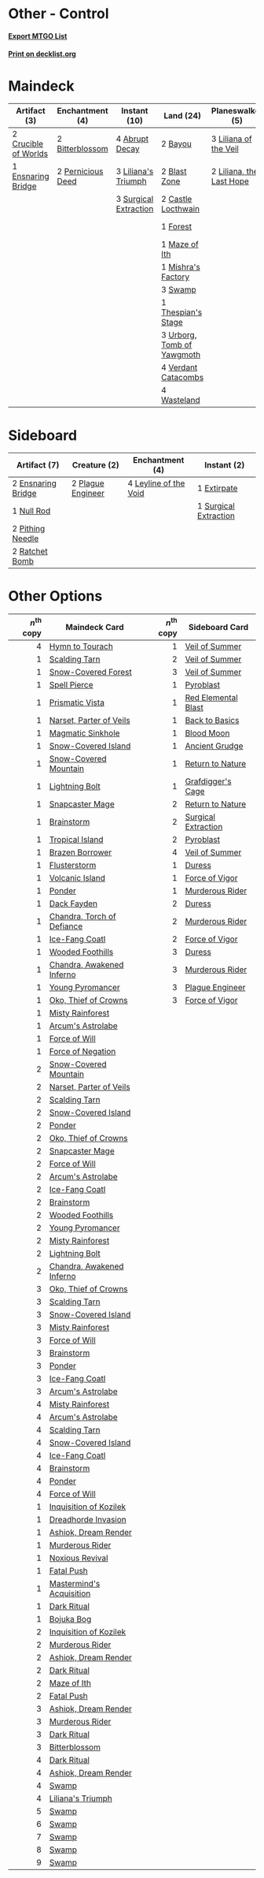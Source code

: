 # Other - Control

#### [Export MTGO List](../collection/Other%20-%20Control/Other%20-%20Control.txt)
#### [Print on decklist.org](http://decklist.org/?deckmain=4%09Abrupt%20Decay%0A2%09Bayou%0A2%09Beseech%20the%20Queen%0A2%09Bitterblossom%0A2%09Blast%20Zone%0A2%09Castle%20Locthwain%0A2%09Crucible%20of%20Worlds%0A1%09Ensnaring%20Bridge%0A1%09Forest%0A3%09Hymn%20to%20Tourach%0A3%09Innocent%20Blood%0A3%09Liliana%20of%20the%20Veil%0A3%09Liliana's%20Triumph%0A2%09Liliana,%20the%20Last%20Hope%0A1%09Maze%20of%20Ith%0A1%09Mishra's%20Factory%0A2%09Pernicious%20Deed%0A3%09Surgical%20Extraction%0A3%09Swamp%0A1%09Thespian's%20Stage%0A4%09Thoughtseize%0A2%09Toxic%20Deluge%0A3%09Urborg,%20Tomb%20of%20Yawgmoth%0A4%09Verdant%20Catacombs%0A4%09Wasteland&deckside=2%09Ensnaring%20Bridge%0A1%09Extirpate%0A4%09Leyline%20of%20the%20Void%0A1%09Null%20Rod%0A2%09Pithing%20Needle%0A2%09Plague%20Engineer%0A2%09Ratchet%20Bomb%0A1%09Surgical%20Extraction)
# Maindeck

|                                         Artifact (3)                                          |                                      Enchantment (4)                                       |                                          Instant (10)                                          |                                              Land (24)                                              |                                         Planeswalker (5)                                          |                                         Sorcery (14)                                         |
|-----------------------------------------------------------------------------------------------|--------------------------------------------------------------------------------------------|------------------------------------------------------------------------------------------------|-----------------------------------------------------------------------------------------------------|---------------------------------------------------------------------------------------------------|----------------------------------------------------------------------------------------------|
|2 [Crucible of Worlds](http://gatherer.wizards.com/Pages/Card/Details.aspx?multiverseid=129480)|2 [Bitterblossom](http://gatherer.wizards.com/Pages/Card/Details.aspx?multiverseid=397701)  |4 [Abrupt Decay](http://gatherer.wizards.com/Pages/Card/Details.aspx?multiverseid=456061)       |2 [Bayou](http://gatherer.wizards.com/Pages/Card/Details.aspx?multiverseid=879)                      |3 [Liliana of the Veil](http://gatherer.wizards.com/Pages/Card/Details.aspx?multiverseid=235597)   |2 [Beseech the Queen](http://gatherer.wizards.com/Pages/Card/Details.aspx?multiverseid=205399)|
|1 [Ensnaring Bridge](http://gatherer.wizards.com/Pages/Card/Details.aspx?multiverseid=15866)   |2 [Pernicious Deed](http://gatherer.wizards.com/Pages/Card/Details.aspx?multiverseid=442201)|3 [Liliana's Triumph](http://gatherer.wizards.com/Pages/Card/Details.aspx?multiverseid=461025)  |2 [Blast Zone](http://gatherer.wizards.com/Pages/Card/Details.aspx?multiverseid=461171)              |2 [Liliana, the Last Hope](http://gatherer.wizards.com/Pages/Card/Details.aspx?multiverseid=414388)|3 [Hymn to Tourach](http://gatherer.wizards.com/Pages/Card/Details.aspx?multiverseid=413634)  |
|                                                                                               |                                                                                            |3 [Surgical Extraction](http://gatherer.wizards.com/Pages/Card/Details.aspx?multiverseid=397706)|2 [Castle Locthwain](http://gatherer.wizards.com/Pages/Card/Details.aspx?multiverseid=473203)        |                                                                                                   |3 [Innocent Blood](http://gatherer.wizards.com/Pages/Card/Details.aspx?multiverseid=417477)   |
|                                                                                               |                                                                                            |                                                                                                |1 [Forest](http://gatherer.wizards.com/Pages/Card/Details.aspx?multiverseid=439860)                  |                                                                                                   |4 [Thoughtseize](http://gatherer.wizards.com/Pages/Card/Details.aspx?multiverseid=438676)     |
|                                                                                               |                                                                                            |                                                                                                |1 [Maze of Ith](http://gatherer.wizards.com/Pages/Card/Details.aspx?multiverseid=1824)               |                                                                                                   |2 [Toxic Deluge](http://gatherer.wizards.com/Pages/Card/Details.aspx?multiverseid=376559)     |
|                                                                                               |                                                                                            |                                                                                                |1 [Mishra's Factory](http://gatherer.wizards.com/Pages/Card/Details.aspx?multiverseid=2387)          |                                                                                                   |                                                                                              |
|                                                                                               |                                                                                            |                                                                                                |3 [Swamp](http://gatherer.wizards.com/Pages/Card/Details.aspx?multiverseid=439858)                   |                                                                                                   |                                                                                              |
|                                                                                               |                                                                                            |                                                                                                |1 [Thespian's Stage](http://gatherer.wizards.com/Pages/Card/Details.aspx?multiverseid=366353)        |                                                                                                   |                                                                                              |
|                                                                                               |                                                                                            |                                                                                                |3 [Urborg, Tomb of Yawgmoth](http://gatherer.wizards.com/Pages/Card/Details.aspx?multiverseid=383425)|                                                                                                   |                                                                                              |
|                                                                                               |                                                                                            |                                                                                                |4 [Verdant Catacombs](http://gatherer.wizards.com/Pages/Card/Details.aspx?multiverseid=405113)       |                                                                                                   |                                                                                              |
|                                                                                               |                                                                                            |                                                                                                |4 [Wasteland](http://gatherer.wizards.com/Pages/Card/Details.aspx?multiverseid=413790)               |                                                                                                   |                                                                                              |


# Sideboard

|                                        Artifact (7)                                        |                                        Creature (2)                                        |                                        Enchantment (4)                                         |                                          Instant (2)                                           |
|--------------------------------------------------------------------------------------------|--------------------------------------------------------------------------------------------|------------------------------------------------------------------------------------------------|------------------------------------------------------------------------------------------------|
|2 [Ensnaring Bridge](http://gatherer.wizards.com/Pages/Card/Details.aspx?multiverseid=15866)|2 [Plague Engineer](http://gatherer.wizards.com/Pages/Card/Details.aspx?multiverseid=464049)|4 [Leyline of the Void](http://gatherer.wizards.com/Pages/Card/Details.aspx?multiverseid=107682)|1 [Extirpate](http://gatherer.wizards.com/Pages/Card/Details.aspx?multiverseid=370384)          |
|1 [Null Rod](http://gatherer.wizards.com/Pages/Card/Details.aspx?multiverseid=383034)       |                                                                                            |                                                                                                |1 [Surgical Extraction](http://gatherer.wizards.com/Pages/Card/Details.aspx?multiverseid=397706)|
|2 [Pithing Needle](http://gatherer.wizards.com/Pages/Card/Details.aspx?multiverseid=129526) |                                                                                            |                                                                                                |                                                                                                |
|2 [Ratchet Bomb](http://gatherer.wizards.com/Pages/Card/Details.aspx?multiverseid=370623)   |                                                                                            |                                                                                                |                                                                                                |


# Other Options

|*n*<sup>th</sup> copy|                                            Maindeck Card                                            |*n*<sup>th</sup> copy|                                        Sideboard Card                                        |
|--------------------:|-----------------------------------------------------------------------------------------------------|--------------------:|----------------------------------------------------------------------------------------------|
|                    4|[Hymn to Tourach](http://gatherer.wizards.com/Pages/Card/Details.aspx?multiverseid=413634)           |                    1|[Veil of Summer](http://gatherer.wizards.com/Pages/Card/Details.aspx?multiverseid=466952)     |
|                    1|[Scalding Tarn](http://gatherer.wizards.com/Pages/Card/Details.aspx?multiverseid=405107)             |                    2|[Veil of Summer](http://gatherer.wizards.com/Pages/Card/Details.aspx?multiverseid=466952)     |
|                    1|[Snow-Covered Forest](http://gatherer.wizards.com/Pages/Card/Details.aspx?multiverseid=121192)       |                    3|[Veil of Summer](http://gatherer.wizards.com/Pages/Card/Details.aspx?multiverseid=466952)     |
|                    1|[Spell Pierce](http://gatherer.wizards.com/Pages/Card/Details.aspx?multiverseid=425876)              |                    1|[Pyroblast](http://gatherer.wizards.com/Pages/Card/Details.aspx?multiverseid=4083)            |
|                    1|[Prismatic Vista](http://gatherer.wizards.com/Pages/Card/Details.aspx?multiverseid=464193)           |                    1|[Red Elemental Blast](http://gatherer.wizards.com/Pages/Card/Details.aspx?multiverseid=814)   |
|                    1|[Narset, Parter of Veils](http://gatherer.wizards.com/Pages/Card/Details.aspx?multiverseid=460988)   |                    1|[Back to Basics](http://gatherer.wizards.com/Pages/Card/Details.aspx?multiverseid=456642)     |
|                    1|[Magmatic Sinkhole](http://gatherer.wizards.com/Pages/Card/Details.aspx?multiverseid=464084)         |                    1|[Blood Moon](http://gatherer.wizards.com/Pages/Card/Details.aspx?multiverseid=45386)          |
|                    1|[Snow-Covered Island](http://gatherer.wizards.com/Pages/Card/Details.aspx?multiverseid=121130)       |                    1|[Ancient Grudge](http://gatherer.wizards.com/Pages/Card/Details.aspx?multiverseid=235600)     |
|                    1|[Snow-Covered Mountain](http://gatherer.wizards.com/Pages/Card/Details.aspx?multiverseid=121233)     |                    1|[Return to Nature](http://gatherer.wizards.com/Pages/Card/Details.aspx?multiverseid=461102)   |
|                    1|[Lightning Bolt](http://gatherer.wizards.com/Pages/Card/Details.aspx?multiverseid=806)               |                    1|[Grafdigger's Cage](http://gatherer.wizards.com/Pages/Card/Details.aspx?multiverseid=278452)  |
|                    1|[Snapcaster Mage](http://gatherer.wizards.com/Pages/Card/Details.aspx?multiverseid=227676)           |                    2|[Return to Nature](http://gatherer.wizards.com/Pages/Card/Details.aspx?multiverseid=461102)   |
|                    1|[Brainstorm](http://gatherer.wizards.com/Pages/Card/Details.aspx?multiverseid=3897)                  |                    2|[Surgical Extraction](http://gatherer.wizards.com/Pages/Card/Details.aspx?multiverseid=397706)|
|                    1|[Tropical Island](http://gatherer.wizards.com/Pages/Card/Details.aspx?multiverseid=884)              |                    2|[Pyroblast](http://gatherer.wizards.com/Pages/Card/Details.aspx?multiverseid=4083)            |
|                    1|[Brazen Borrower](http://gatherer.wizards.com/Pages/Card/Details.aspx?multiverseid=473001)           |                    4|[Veil of Summer](http://gatherer.wizards.com/Pages/Card/Details.aspx?multiverseid=466952)     |
|                    1|[Flusterstorm](http://gatherer.wizards.com/Pages/Card/Details.aspx?multiverseid=228255)              |                    1|[Duress](http://gatherer.wizards.com/Pages/Card/Details.aspx?multiverseid=14557)              |
|                    1|[Volcanic Island](http://gatherer.wizards.com/Pages/Card/Details.aspx?multiverseid=887)              |                    1|[Force of Vigor](http://gatherer.wizards.com/Pages/Card/Details.aspx?multiverseid=464113)     |
|                    1|[Ponder](http://gatherer.wizards.com/Pages/Card/Details.aspx?multiverseid=451051)                    |                    1|[Murderous Rider](http://gatherer.wizards.com/Pages/Card/Details.aspx?multiverseid=473059)    |
|                    1|[Dack Fayden](http://gatherer.wizards.com/Pages/Card/Details.aspx?multiverseid=382244)               |                    2|[Duress](http://gatherer.wizards.com/Pages/Card/Details.aspx?multiverseid=14557)              |
|                    1|[Chandra, Torch of Defiance](http://gatherer.wizards.com/Pages/Card/Details.aspx?multiverseid=417683)|                    2|[Murderous Rider](http://gatherer.wizards.com/Pages/Card/Details.aspx?multiverseid=473059)    |
|                    1|[Ice-Fang Coatl](http://gatherer.wizards.com/Pages/Card/Details.aspx?multiverseid=464152)            |                    2|[Force of Vigor](http://gatherer.wizards.com/Pages/Card/Details.aspx?multiverseid=464113)     |
|                    1|[Wooded Foothills](http://gatherer.wizards.com/Pages/Card/Details.aspx?multiverseid=405116)          |                    3|[Duress](http://gatherer.wizards.com/Pages/Card/Details.aspx?multiverseid=14557)              |
|                    1|[Chandra, Awakened Inferno](http://gatherer.wizards.com/Pages/Card/Details.aspx?multiverseid=466881) |                    3|[Murderous Rider](http://gatherer.wizards.com/Pages/Card/Details.aspx?multiverseid=473059)    |
|                    1|[Young Pyromancer](http://gatherer.wizards.com/Pages/Card/Details.aspx?multiverseid=426592)          |                    3|[Plague Engineer](http://gatherer.wizards.com/Pages/Card/Details.aspx?multiverseid=464049)    |
|                    1|[Oko, Thief of Crowns](http://gatherer.wizards.com/Pages/Card/Details.aspx?multiverseid=473159)      |                    3|[Force of Vigor](http://gatherer.wizards.com/Pages/Card/Details.aspx?multiverseid=464113)     |
|                    1|[Misty Rainforest](http://gatherer.wizards.com/Pages/Card/Details.aspx?multiverseid=405102)          |                     |                                                                                              |
|                    1|[Arcum's Astrolabe](http://gatherer.wizards.com/Pages/Card/Details.aspx?multiverseid=464169)         |                     |                                                                                              |
|                    1|[Force of Will](http://gatherer.wizards.com/Pages/Card/Details.aspx?multiverseid=3107)               |                     |                                                                                              |
|                    1|[Force of Negation](http://gatherer.wizards.com/Pages/Card/Details.aspx?multiverseid=464001)         |                     |                                                                                              |
|                    2|[Snow-Covered Mountain](http://gatherer.wizards.com/Pages/Card/Details.aspx?multiverseid=121233)     |                     |                                                                                              |
|                    2|[Narset, Parter of Veils](http://gatherer.wizards.com/Pages/Card/Details.aspx?multiverseid=460988)   |                     |                                                                                              |
|                    2|[Scalding Tarn](http://gatherer.wizards.com/Pages/Card/Details.aspx?multiverseid=405107)             |                     |                                                                                              |
|                    2|[Snow-Covered Island](http://gatherer.wizards.com/Pages/Card/Details.aspx?multiverseid=121130)       |                     |                                                                                              |
|                    2|[Ponder](http://gatherer.wizards.com/Pages/Card/Details.aspx?multiverseid=451051)                    |                     |                                                                                              |
|                    2|[Oko, Thief of Crowns](http://gatherer.wizards.com/Pages/Card/Details.aspx?multiverseid=473159)      |                     |                                                                                              |
|                    2|[Snapcaster Mage](http://gatherer.wizards.com/Pages/Card/Details.aspx?multiverseid=227676)           |                     |                                                                                              |
|                    2|[Force of Will](http://gatherer.wizards.com/Pages/Card/Details.aspx?multiverseid=3107)               |                     |                                                                                              |
|                    2|[Arcum's Astrolabe](http://gatherer.wizards.com/Pages/Card/Details.aspx?multiverseid=464169)         |                     |                                                                                              |
|                    2|[Ice-Fang Coatl](http://gatherer.wizards.com/Pages/Card/Details.aspx?multiverseid=464152)            |                     |                                                                                              |
|                    2|[Brainstorm](http://gatherer.wizards.com/Pages/Card/Details.aspx?multiverseid=3897)                  |                     |                                                                                              |
|                    2|[Wooded Foothills](http://gatherer.wizards.com/Pages/Card/Details.aspx?multiverseid=405116)          |                     |                                                                                              |
|                    2|[Young Pyromancer](http://gatherer.wizards.com/Pages/Card/Details.aspx?multiverseid=426592)          |                     |                                                                                              |
|                    2|[Misty Rainforest](http://gatherer.wizards.com/Pages/Card/Details.aspx?multiverseid=405102)          |                     |                                                                                              |
|                    2|[Lightning Bolt](http://gatherer.wizards.com/Pages/Card/Details.aspx?multiverseid=806)               |                     |                                                                                              |
|                    2|[Chandra, Awakened Inferno](http://gatherer.wizards.com/Pages/Card/Details.aspx?multiverseid=466881) |                     |                                                                                              |
|                    3|[Oko, Thief of Crowns](http://gatherer.wizards.com/Pages/Card/Details.aspx?multiverseid=473159)      |                     |                                                                                              |
|                    3|[Scalding Tarn](http://gatherer.wizards.com/Pages/Card/Details.aspx?multiverseid=405107)             |                     |                                                                                              |
|                    3|[Snow-Covered Island](http://gatherer.wizards.com/Pages/Card/Details.aspx?multiverseid=121130)       |                     |                                                                                              |
|                    3|[Misty Rainforest](http://gatherer.wizards.com/Pages/Card/Details.aspx?multiverseid=405102)          |                     |                                                                                              |
|                    3|[Force of Will](http://gatherer.wizards.com/Pages/Card/Details.aspx?multiverseid=3107)               |                     |                                                                                              |
|                    3|[Brainstorm](http://gatherer.wizards.com/Pages/Card/Details.aspx?multiverseid=3897)                  |                     |                                                                                              |
|                    3|[Ponder](http://gatherer.wizards.com/Pages/Card/Details.aspx?multiverseid=451051)                    |                     |                                                                                              |
|                    3|[Ice-Fang Coatl](http://gatherer.wizards.com/Pages/Card/Details.aspx?multiverseid=464152)            |                     |                                                                                              |
|                    3|[Arcum's Astrolabe](http://gatherer.wizards.com/Pages/Card/Details.aspx?multiverseid=464169)         |                     |                                                                                              |
|                    4|[Misty Rainforest](http://gatherer.wizards.com/Pages/Card/Details.aspx?multiverseid=405102)          |                     |                                                                                              |
|                    4|[Arcum's Astrolabe](http://gatherer.wizards.com/Pages/Card/Details.aspx?multiverseid=464169)         |                     |                                                                                              |
|                    4|[Scalding Tarn](http://gatherer.wizards.com/Pages/Card/Details.aspx?multiverseid=405107)             |                     |                                                                                              |
|                    4|[Snow-Covered Island](http://gatherer.wizards.com/Pages/Card/Details.aspx?multiverseid=121130)       |                     |                                                                                              |
|                    4|[Ice-Fang Coatl](http://gatherer.wizards.com/Pages/Card/Details.aspx?multiverseid=464152)            |                     |                                                                                              |
|                    4|[Brainstorm](http://gatherer.wizards.com/Pages/Card/Details.aspx?multiverseid=3897)                  |                     |                                                                                              |
|                    4|[Ponder](http://gatherer.wizards.com/Pages/Card/Details.aspx?multiverseid=451051)                    |                     |                                                                                              |
|                    4|[Force of Will](http://gatherer.wizards.com/Pages/Card/Details.aspx?multiverseid=3107)               |                     |                                                                                              |
|                    1|[Inquisition of Kozilek](http://gatherer.wizards.com/Pages/Card/Details.aspx?multiverseid=416897)    |                     |                                                                                              |
|                    1|[Dreadhorde Invasion](http://gatherer.wizards.com/Pages/Card/Details.aspx?multiverseid=461013)       |                     |                                                                                              |
|                    1|[Ashiok, Dream Render](http://gatherer.wizards.com/Pages/Card/Details.aspx?multiverseid=461155)      |                     |                                                                                              |
|                    1|[Murderous Rider](http://gatherer.wizards.com/Pages/Card/Details.aspx?multiverseid=473059)           |                     |                                                                                              |
|                    1|[Noxious Revival](http://gatherer.wizards.com/Pages/Card/Details.aspx?multiverseid=230067)           |                     |                                                                                              |
|                    1|[Fatal Push](http://gatherer.wizards.com/Pages/Card/Details.aspx?multiverseid=423724)                |                     |                                                                                              |
|                    1|[Mastermind's Acquisition](http://gatherer.wizards.com/Pages/Card/Details.aspx?multiverseid=439734)  |                     |                                                                                              |
|                    1|[Dark Ritual](http://gatherer.wizards.com/Pages/Card/Details.aspx?multiverseid=651)                  |                     |                                                                                              |
|                    1|[Bojuka Bog](http://gatherer.wizards.com/Pages/Card/Details.aspx?multiverseid=376269)                |                     |                                                                                              |
|                    2|[Inquisition of Kozilek](http://gatherer.wizards.com/Pages/Card/Details.aspx?multiverseid=416897)    |                     |                                                                                              |
|                    2|[Murderous Rider](http://gatherer.wizards.com/Pages/Card/Details.aspx?multiverseid=473059)           |                     |                                                                                              |
|                    2|[Ashiok, Dream Render](http://gatherer.wizards.com/Pages/Card/Details.aspx?multiverseid=461155)      |                     |                                                                                              |
|                    2|[Dark Ritual](http://gatherer.wizards.com/Pages/Card/Details.aspx?multiverseid=651)                  |                     |                                                                                              |
|                    2|[Maze of Ith](http://gatherer.wizards.com/Pages/Card/Details.aspx?multiverseid=1824)                 |                     |                                                                                              |
|                    2|[Fatal Push](http://gatherer.wizards.com/Pages/Card/Details.aspx?multiverseid=423724)                |                     |                                                                                              |
|                    3|[Ashiok, Dream Render](http://gatherer.wizards.com/Pages/Card/Details.aspx?multiverseid=461155)      |                     |                                                                                              |
|                    3|[Murderous Rider](http://gatherer.wizards.com/Pages/Card/Details.aspx?multiverseid=473059)           |                     |                                                                                              |
|                    3|[Dark Ritual](http://gatherer.wizards.com/Pages/Card/Details.aspx?multiverseid=651)                  |                     |                                                                                              |
|                    3|[Bitterblossom](http://gatherer.wizards.com/Pages/Card/Details.aspx?multiverseid=397701)             |                     |                                                                                              |
|                    4|[Dark Ritual](http://gatherer.wizards.com/Pages/Card/Details.aspx?multiverseid=651)                  |                     |                                                                                              |
|                    4|[Ashiok, Dream Render](http://gatherer.wizards.com/Pages/Card/Details.aspx?multiverseid=461155)      |                     |                                                                                              |
|                    4|[Swamp](http://gatherer.wizards.com/Pages/Card/Details.aspx?multiverseid=439858)                     |                     |                                                                                              |
|                    4|[Liliana's Triumph](http://gatherer.wizards.com/Pages/Card/Details.aspx?multiverseid=461025)         |                     |                                                                                              |
|                    5|[Swamp](http://gatherer.wizards.com/Pages/Card/Details.aspx?multiverseid=439858)                     |                     |                                                                                              |
|                    6|[Swamp](http://gatherer.wizards.com/Pages/Card/Details.aspx?multiverseid=439858)                     |                     |                                                                                              |
|                    7|[Swamp](http://gatherer.wizards.com/Pages/Card/Details.aspx?multiverseid=439858)                     |                     |                                                                                              |
|                    8|[Swamp](http://gatherer.wizards.com/Pages/Card/Details.aspx?multiverseid=439858)                     |                     |                                                                                              |
|                    9|[Swamp](http://gatherer.wizards.com/Pages/Card/Details.aspx?multiverseid=439858)                     |                     |                                                                                              |

